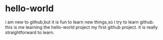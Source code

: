 # hello-world
i am new to github,but it is fun to learn new things,so i try to learn github.
this is me learning the hello-world project my first github project.
it is really straightforward to learn.
